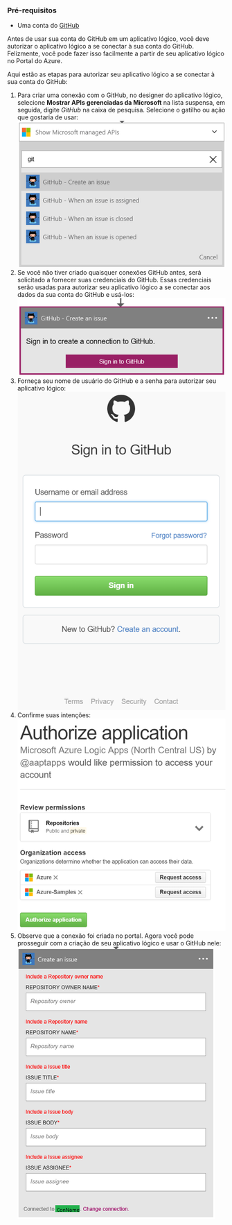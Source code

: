 ### Pré-requisitos
- Uma conta do [GitHub](http://GitHub.com) 

Antes de usar sua conta do GitHub em um aplicativo lógico, você deve autorizar o aplicativo lógico a se conectar à sua conta do GitHub. Felizmente, você pode fazer isso facilmente a partir de seu aplicativo lógico no Portal do Azure.

Aqui estão as etapas para autorizar seu aplicativo lógico a se conectar à sua conta do GitHub:

1. Para criar uma conexão com o GitHub, no designer do aplicativo lógico, selecione **Mostrar APIs gerenciadas da Microsoft** na lista suspensa, em seguida, digite *GitHub* na caixa de pesquisa. Selecione o gatilho ou ação que gostaria de usar: ![](./media/connectors-create-api-github/github-1.png)
2. Se você não tiver criado quaisquer conexões GitHub antes, será solicitado a fornecer suas credenciais do GitHub. Essas credenciais serão usadas para autorizar seu aplicativo lógico a se conectar aos dados da sua conta do GitHub e usá-los: ![](./media/connectors-create-api-github/github-2.png)
3. Forneça seu nome de usuário do GitHub e a senha para autorizar seu aplicativo lógico: ![](./media/connectors-create-api-github/github-3.png)   
4. Confirme suas intenções: ![](./media/connectors-create-api-github/github-4.png)   
5. Observe que a conexão foi criada no portal. Agora você pode prosseguir com a criação de seu aplicativo lógico e usar o GitHub nele: ![](./media/connectors-create-api-github/github-5.png)   

